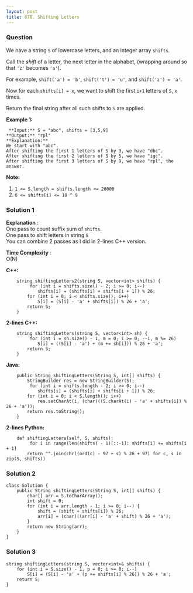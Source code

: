 ```yaml
---
layout: post
title: 878. Shifting Letters
---
```

### Question
We have a string `S` of lowercase letters, and an integer array `shifts`.

Call the _shift_ of a letter, the next letter in the alphabet, (wrapping
around so that `'z'` becomes `'a'`).

For example, `shift('a') = 'b'`, `shift('t') = 'u'`, and `shift('z') = 'a'`.

Now for each `shifts[i] = x`, we want to shift the first `i+1` letters of `S`,
`x` times.

Return the final string after all such shifts to `S` are applied.

 **Example 1:**

    
    
     **Input:** S = "abc", shifts = [3,5,9]
    **Output:** "rpl"
    **Explanation:**
    We start with "abc".
    After shifting the first 1 letters of S by 3, we have "dbc".
    After shifting the first 2 letters of S by 5, we have "igc".
    After shifting the first 3 letters of S by 9, we have "rpl", the answer.
    

**Note:**

  1. `1 <= S.length = shifts.length <= 20000`
  2. `0 <= shifts[i] <= 10 ^ 9`

### Solution 1
 **Explanation** :  
One pass to count suffix sum of `shifts`.  
One pass to shift letters in string `S`  
You can combine 2 passes as I did in 2-lines C++ version.

 **Time Complexity** :  
O(N)

 **C++:**

    
    
        string shiftingLetters2(string S, vector<int> shifts) {
             for (int i = shifts.size() - 2; i >= 0; i--)
                shifts[i] = (shifts[i] + shifts[i + 1]) % 26;
            for (int i = 0; i < shifts.size(); i++)
                S[i] = (S[i] - 'a' + shifts[i]) % 26 + 'a';
            return S;
        }
    

**2-lines C++:**

    
    
        string shiftingLetters(string S, vector<int> sh) {
             for (int i = sh.size() - 1, m = 0; i >= 0; --i, m %= 26)
                S[i] = ((S[i] - 'a') + (m += sh[i])) % 26 + 'a';
            return S;
        }
    

**Java:**

    
    
        public String shiftingLetters(String S, int[] shifts) {
            StringBuilder res = new StringBuilder(S);
             for (int i = shifts.length - 2; i >= 0; i--)
                shifts[i] = (shifts[i] + shifts[i + 1]) % 26;
            for (int i = 0; i < S.length(); i++)
                res.setCharAt(i, (char)((S.charAt(i) - 'a' + shifts[i]) % 26 + 'a'));
            return res.toString();
        }
    

**2-lines Python:**

    
    
        def shiftingLetters(self, S, shifts):
             for i in range(len(shifts) - 1)[::-1]: shifts[i] += shifts[i + 1]
            return "".join(chr((ord(c) - 97 + s) % 26 + 97) for c, s in zip(S, shifts))
    


### Solution 2
    
    
    class Solution {
        public String shiftingLetters(String S, int[] shifts) {
            char[] arr = S.toCharArray();
            int shift = 0;
            for (int i = arr.length - 1; i >= 0; i--) {
                shift = (shift + shifts[i]) % 26;
                arr[i] = (char)((arr[i] - 'a' + shift) % 26 + 'a');
            }
            return new String(arr);
        }
    }
    


### Solution 3
    
    
    string shiftingLetters(string S, vector<int>& shifts) {
        for (int i = S.size() - 1, p = 0; i >= 0; i--)
            S[i] = (S[i] - 'a' + (p += shifts[i] % 26)) % 26 + 'a';
        return S;
    }
    



